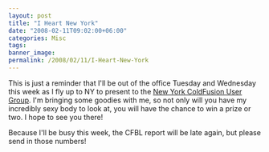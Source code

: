 ```yaml
---
layout: post
title: "I Heart New York"
date: "2008-02-11T09:02:00+06:00"
categories: Misc 
tags: 
banner_image: 
permalink: /2008/02/11/I-Heart-New-York
---
```


This is just a reminder that I'll be out of the office Tuesday and Wednesday this week as I fly up to NY to present to the <a href="http://www.nycfug.com/">New York ColdFusion User Group</a>. I'm bringing some goodies with me, so not only will you have my incredibly sexy body to look at, you will have the chance to win a prize or two. I hope to see you there!

Because I'll be busy this week, the CFBL report will be late again, but please send in those numbers!